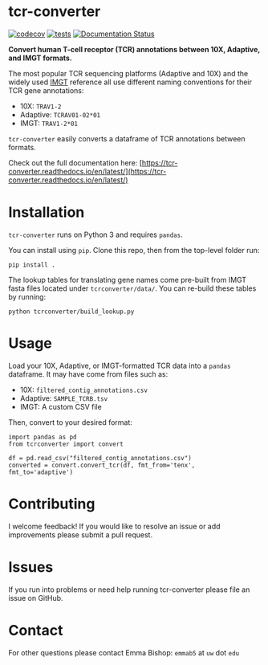 # tcr-converter
[![codecov](https://codecov.io/gh/emjbishop/tcr-converter/graph/badge.svg?token=BA25XH6BS2)](https://codecov.io/gh/emjbishop/tcr-converter)
[![tests](https://github.com/emjbishop/tcr-converter/actions/workflows/pytest.yml/badge.svg)](https://github.com/emjbishop/tcr-converter/actions/workflows/pytest.yml)
[![Documentation Status](https://readthedocs.org/projects/tcr-converter/badge/?version=latest)](https://tcr-converter.readthedocs.io/en/latest/?badge=latest)

**Convert human T-cell receptor (TCR) annotations between 10X, Adaptive, and IMGT formats.**

The most popular TCR sequencing platforms (Adaptive and 10X) and the widely used [IMGT](https://www.imgt.org/IMGTindex/reference.php) reference all use different naming conventions for their TCR gene annotations:

* 10X: `TRAV1-2`
* Adaptive: `TCRAV01-02*01`
* IMGT: `TRAV1-2*01`

`tcr-converter` easily converts a dataframe of TCR annotations between formats.

Check out the full documentation here: [https://tcr-converter.readthedocs.io/en/latest/](https://tcr-converter.readthedocs.io/en/latest/)

# Installation

`tcr-converter` runs on Python 3 and requires `pandas`.

You can install using `pip`. Clone this repo, then from the top-level folder run:

```
pip install .
```

The lookup tables for translating gene names come pre-built from IMGT fasta files located under ``tcrconverter/data/``. You can re-build these tables by running:

```
python tcrconverter/build_lookup.py
```

# Usage

Load your 10X, Adaptive, or IMGT-formatted TCR data into a `pandas` dataframe. It may have come from files such as:

* 10X: `filtered_contig_annotations.csv`
* Adaptive: `SAMPLE_TCRB.tsv`
* IMGT: A custom CSV file

Then, convert to your desired format:

```
import pandas as pd
from tcrconverter import convert

df = pd.read_csv("filtered_contig_annotations.csv")
converted = convert.convert_tcr(df, fmt_from='tenx', fmt_to='adaptive')
```

# Contributing

I welcome feedback! If you would like to resolve an issue or add improvements please submit a pull request.

# Issues

If you run into problems or need help running tcr-converter please file an issue on GitHub.

# Contact

For other questions please contact Emma Bishop: `emmab5` at `uw` dot `edu`
